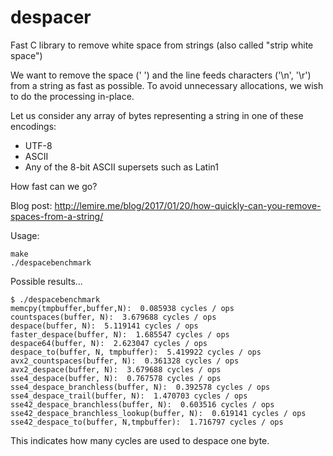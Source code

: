 # despacer
Fast C library to remove white space from strings (also called "strip white space")

We want to remove the space (' ') and the line feeds characters ('\n', '\r') from a string
as fast as possible. To avoid unnecessary allocations, we wish to do the processing in-place.

Let us consider any array of bytes representing a string in one of these encodings:
* UTF-8
* ASCII
* Any of the 8-bit ASCII supersets such as Latin1

How fast can we go?

Blog post: 
http://lemire.me/blog/2017/01/20/how-quickly-can-you-remove-spaces-from-a-string/


Usage:
```
make
./despacebenchmark
```

Possible results...

```
$ ./despacebenchmark
memcpy(tmpbuffer,buffer,N):  0.085938 cycles / ops
countspaces(buffer, N):  3.679688 cycles / ops
despace(buffer, N):  5.119141 cycles / ops
faster_despace(buffer, N):  1.685547 cycles / ops
despace64(buffer, N):  2.623047 cycles / ops
despace_to(buffer, N, tmpbuffer):  5.419922 cycles / ops
avx2_countspaces(buffer, N):  0.361328 cycles / ops
avx2_despace(buffer, N):  3.679688 cycles / ops
sse4_despace(buffer, N):  0.767578 cycles / ops
sse4_despace_branchless(buffer, N):  0.392578 cycles / ops
sse4_despace_trail(buffer, N):  1.470703 cycles / ops
sse42_despace_branchless(buffer, N):  0.603516 cycles / ops
sse42_despace_branchless_lookup(buffer, N):  0.619141 cycles / ops
sse42_despace_to(buffer, N,tmpbuffer):  1.716797 cycles / ops
```

This indicates how many cycles are used to despace one byte.



